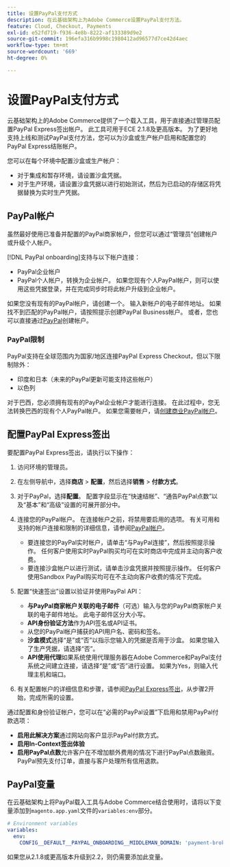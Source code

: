 ```yaml
---
title: 设置PayPal支付方式
description: 在云基础架构上为Adobe Commerce设置PayPal支付方法。
feature: Cloud, Checkout, Payments
exl-id: e52fd719-f936-4e8b-8222-af133389d9e2
source-git-commit: 196efa316b9998c1980412ad96577d7ce42d4aec
workflow-type: tm+mt
source-wordcount: '669'
ht-degree: 0%

---
```


# 设置PayPal支付方式

云基础架构上的Adobe Commerce提供了一个载入工具，用于直接通过管理员配置PayPal Express签出帐户。 此工具可用于ECE 2.1.8及更高版本。 为了更好地支持上线和测试PayPal支付方法，您可以为沙盒或生产帐户启用和配置您的PayPal Express结账帐户。

您可以在每个环境中配置沙盒或生产帐户：

* 对于集成和暂存环境，请设置沙盒凭据。
* 对于生产环境，请设置沙盒凭据以进行初始测试，然后为已启动的存储区将凭据替换为实时生产凭据。

## PayPal帐户

虽然最好使用已准备并配置的PayPal商家帐户，但您可以通过“管理员”创建帐户或升级个人帐户。

[!DNL PayPal onboarding]支持与以下帐户连接：

* PayPal企业帐户
* PayPal个人帐户，转换为企业帐户。 如果您现有个人PayPal帐户，则可以使用这些凭据登录，并在完成同步时将此帐户升级到企业帐户。

如果您没有现有的PayPal帐户，请创建一个。 输入新帐户的电子邮件地址。 如果找不到匹配的PayPal帐户，请按照提示创建PayPal Business帐户。 或者，您也可以直接通过[PayPal](https://www.paypal.com/us/webapps/mpp/account-selection)创建帐户。

### PayPal限制

PayPal支持在全球范围内为国家/地区连接PayPal Express Checkout，但以下限制除外：

* 印度和日本（未来的PayPal更新可能支持这些帐户）
* 以色列

对于巴西，您必须拥有现有的PayPal企业帐户才能进行连接。 在此过程中，您无法转换巴西的现有个人PayPal帐户。 如果您需要帐户，请[创建商业PayPal帐户](https://www.paypal.com/us/webapps/mpp/account-selection)。

## 配置PayPal Express签出

要配置PayPal Express签出，请执行以下操作：

1. 访问环境的管理员。
1. 在左侧导航中，选择&#x200B;**商店** > **配置**，然后选择&#x200B;**销售** > **付款方式**。
1. 对于PayPal，选择&#x200B;**配置**。 配置字段显示在“快速结帐”、“通告PayPal点数”以及“基本”和“高级”设置的可展开部分中。
1. 连接您的PayPal帐户。 在连接帐户之前，将禁用要启用的选项。 有关可用和支持的帐户连接和限制的详细信息，请参阅[PayPal帐户](#paypal-account)。

   * 要连接您的PayPal实时帐户，请单击“与PayPal连接”，然后按照提示操作。 任何客户使用实时PayPal购买均可在实时商店中完成并主动向客户收费。
   * 要连接沙盒帐户以进行测试，请单击沙盒凭据并按照提示操作。 任何客户使用Sandbox PayPal购买均可在不主动向客户收费的情况下完成。

1. 配置“快速签出”设置以验证并使用PayPal API：

   * **与PayPal商家帐户关联的电子邮件**（可选）输入与您的PayPal商家帐户关联的电子邮件地址。 此电子邮件区分大小写。
   * **API身份验证方法**&#x200B;作为API签名或API证书。
   * 从您的PayPal帐户捕获的API用户名、密码和签名。
   * **沙盒模式**&#x200B;选择“是”或“否”以指示您输入的凭据是否用于沙盒。 如果您输入了生产凭据，请选择“否”。
   * **API使用代理**&#x200B;如果系统使用代理服务器在Adobe Commerce和PayPal支付系统之间建立连接，请选择“是”或“否”进行设置。 如果为Yes，则输入代理主机和端口。

1. 有关配置帐户的详细信息和步骤，请参阅[PayPal Express签出](https://experienceleague.adobe.com/en/docs/commerce-admin/stores-sales/payments/paypal/paypal-express-checkout)，从步骤2开始，完成所需的设置。

通过配置和身份验证帐户，您可以在“必需的PayPal设置”下启用和禁用PayPal付款选项：

* **启用此解决方案**&#x200B;通过网站向客户显示PayPal付款方式。
* **启用In-Context签出体验**
* **启用PayPal点数**&#x200B;允许客户在不增加额外费用的情况下进行PayPal点数融资。 PayPal预先支付订单，直接与客户处理所有信用退款。

## PayPal变量

在云基础架构上将PayPal载入工具与Adobe Commerce结合使用时，请将以下变量添加到`magento.app.yaml`文件的`variables:env`部分。

```yaml
# Environment variables
variables:
  env:
    CONFIG__DEFAULT__PAYPAL_ONBOARDING__MIDDLEMAN_DOMAIN: 'payment-broker.magento.com'
```

如果您从2.1.8或更高版本升级到2.2，则仍需要添加此变量。
